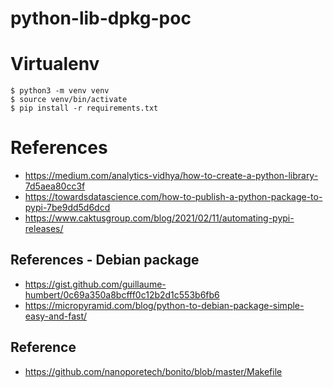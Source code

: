 # python-lib-dpkg-poc

# Virtualenv

```console
$ python3 -m venv venv
$ source venv/bin/activate
$ pip install -r requirements.txt
```

# References

- https://medium.com/analytics-vidhya/how-to-create-a-python-library-7d5aea80cc3f
- https://towardsdatascience.com/how-to-publish-a-python-package-to-pypi-7be9dd5d6dcd
- https://www.caktusgroup.com/blog/2021/02/11/automating-pypi-releases/

## References - Debian package

- https://gist.github.com/guillaume-humbert/0c69a350a8bcfff0c12b2d1c553b6fb6
- https://micropyramid.com/blog/python-to-debian-package-simple-easy-and-fast/

## Reference

- https://github.com/nanoporetech/bonito/blob/master/Makefile
